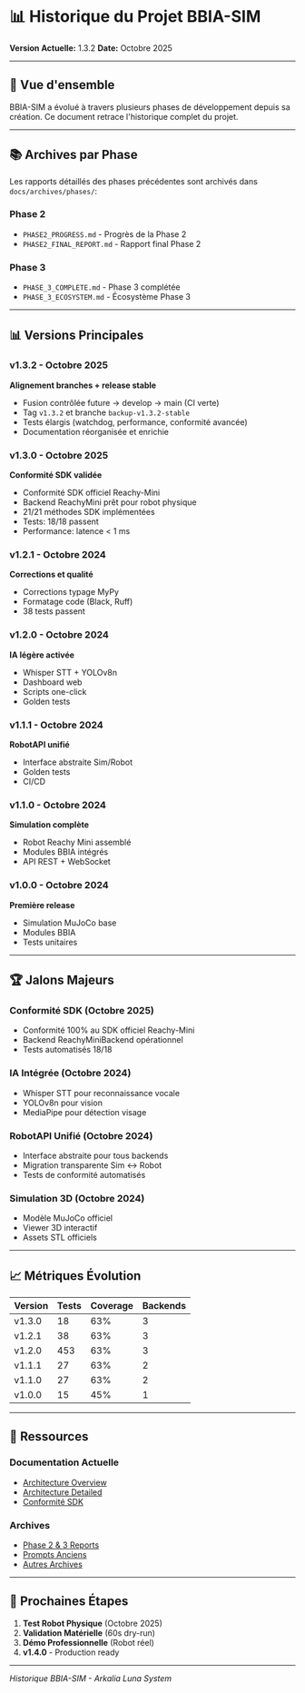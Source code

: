 # 📊 Historique du Projet BBIA-SIM

**Version Actuelle:** 1.3.2
**Date:** Octobre 2025

---

## 🎯 Vue d'ensemble

BBIA-SIM a évolué à travers plusieurs phases de développement depuis sa création. Ce document retrace l'historique complet du projet.

---

## 📚 Archives par Phase

Les rapports détaillés des phases précédentes sont archivés dans `docs/archives/phases/`:

### **Phase 2**
- `PHASE2_PROGRESS.md` - Progrès de la Phase 2
- `PHASE2_FINAL_REPORT.md` - Rapport final Phase 2

### **Phase 3**
- `PHASE_3_COMPLETE.md` - Phase 3 complétée
- `PHASE_3_ECOSYSTEM.md` - Écosystème Phase 3

---

## 📊 Versions Principales

### **v1.3.2 - Octobre 2025**
**Alignement branches + release stable**
- Fusion contrôlée future → develop → main (CI verte)
- Tag `v1.3.2` et branche `backup-v1.3.2-stable`
- Tests élargis (watchdog, performance, conformité avancée)
- Documentation réorganisée et enrichie

### **v1.3.0 - Octobre 2025**
**Conformité SDK validée**
- Conformité SDK officiel Reachy-Mini
- Backend ReachyMini prêt pour robot physique
- 21/21 méthodes SDK implémentées
- Tests: 18/18 passent
- Performance: latence < 1 ms

### **v1.2.1 - Octobre 2024**
**Corrections et qualité**
- Corrections typage MyPy
- Formatage code (Black, Ruff)
- 38 tests passent

### **v1.2.0 - Octobre 2024**
**IA légère activée**
- Whisper STT + YOLOv8n
- Dashboard web
- Scripts one-click
- Golden tests

### **v1.1.1 - Octobre 2024**
**RobotAPI unifié**
- Interface abstraite Sim/Robot
- Golden tests
- CI/CD

### **v1.1.0 - Octobre 2024**
**Simulation complète**
- Robot Reachy Mini assemblé
- Modules BBIA intégrés
- API REST + WebSocket

### **v1.0.0 - Octobre 2024**
**Première release**
- Simulation MuJoCo base
- Modules BBIA
- Tests unitaires

---

## 🏆 Jalons Majeurs

### **Conformité SDK** (Octobre 2025)
- Conformité 100% au SDK officiel Reachy-Mini
- Backend ReachyMiniBackend opérationnel
- Tests automatisés 18/18

### **IA Intégrée** (Octobre 2024)
- Whisper STT pour reconnaissance vocale
- YOLOv8n pour vision
- MediaPipe pour détection visage

### **RobotAPI Unifié** (Octobre 2024)
- Interface abstraite pour tous backends
- Migration transparente Sim ↔ Robot
- Tests de conformité automatisés

### **Simulation 3D** (Octobre 2024)
- Modèle MuJoCo officiel
- Viewer 3D interactif
- Assets STL officiels

---

## 📈 Métriques Évolution

| Version | Tests | Coverage | Backends |
|---------|--------|----------|----------|
| v1.3.0 | 18 | 63% | 3 |
| v1.2.1 | 38 | 63% | 3 |
| v1.2.0 | 453 | 63% | 3 |
| v1.1.1 | 27 | 63% | 2 |
| v1.1.0 | 27 | 63% | 2 |
| v1.0.0 | 15 | 45% | 1 |

---

## 🔗 Ressources

### **Documentation Actuelle**
- [Architecture Overview](./ARCHITECTURE_OVERVIEW.md)
- [Architecture Detailed](./ARCHITECTURE_DETAILED.md)
- [Conformité SDK](./RAPPORT_CONFORMITE_SDK_2024.md)

### **Archives**
- [Phase 2 & 3 Reports](./archives/phases/)
- [Prompts Anciens](./archives/prompts/)
- [Autres Archives](./archives/)

---

## 🎯 Prochaines Étapes

1. **Test Robot Physique** (Octobre 2025)
2. **Validation Matérielle** (60s dry-run)
3. **Démo Professionnelle** (Robot réel)
4. **v1.4.0** - Production ready

---

*Historique BBIA-SIM - Arkalia Luna System*

